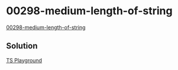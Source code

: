 # 00298-medium-length-of-string

[00298-medium-length-of-string](https://github.com/type-challenges/type-challenges/blob/main/questions/00298-medium-length-of-string/README.md)

## Solution

[TS Playground](https://www.typescriptlang.org/play?#code/PQKgUABBBMCcAcEC0EAyBTAdgcwC4AsIB7AMwgGVcAnASx0mSSeYYCMBPCABRuwgDEAhjggAKAALYkABwA2w9AEoIAYgC26ACY0ArmtW50auYMNJZNQ1UGyGDFQ4gBFHegDOuGkUx2oAYSJjHUMIAnQIWSw8QlIIQQgPWhELKxsAGggAd3waAGNCVnR8QQA3dwiaAGtwgANKJOwVSJwCGoA6XwgAPggANRp0TOJMCABxSwAJHVYALgh8XFxpNxngYFw3fLaAKzc2oipsYDh4MBBgMEvQCAB9O-uH+4gATSIdKggAzXCJ9Cpwx6Au4Qc6XXDsaThep0bAAFSIAEEqNZ2AAecgQdAAD0MmE0bgS1BhPQAvBRMTisPiIDUACQAbzoJD+AhoVA8AF8GUyWQAldy4Dk1CAAfggAG1+GyPBk2nLoTh4UiUaj+R4ugBdCBzcUasDgyFoKIEADyJAV2HRFNx1MSxIgZItSuRgjR5C64oA5M1op69fqIeFDB4HUaWvgzRbUQAiaNdK4gW5Ax4QWECz6CNzlZMp0E0YwHXChQMQekQACiAEcdOkK1jIbkixyICQqIEIJ7xAb0Eh8jYfe5gMEaLI3J6wSXcpnymTxQxy-X0I3UVWa7JURhw5GiThUZ7PV0MgAGLqH+eL5ermwb40R807y2eyp6KpEA8ZABsp7S54buBX1bXpu0Tbg0e7-HQgjvhAACs36-ku-5XuuwGmveYGeuQbx4gAhBWOjSPg3i6Go0EAIxfme-oJkmObAvw7xhB8lDoMstF0SCFygAwPTkMU-wQOwbwfG4RCyMO3grPMizLKs6ybPgOx7AcRwnMAwhuJkfw8X0AxDKJ4meJJcwLEsKxrBsWy7PshzHAgwAGRJmBuDpACyBzhH4xSyAOUmmbJFkKUpNnYGcFxgEAA)
